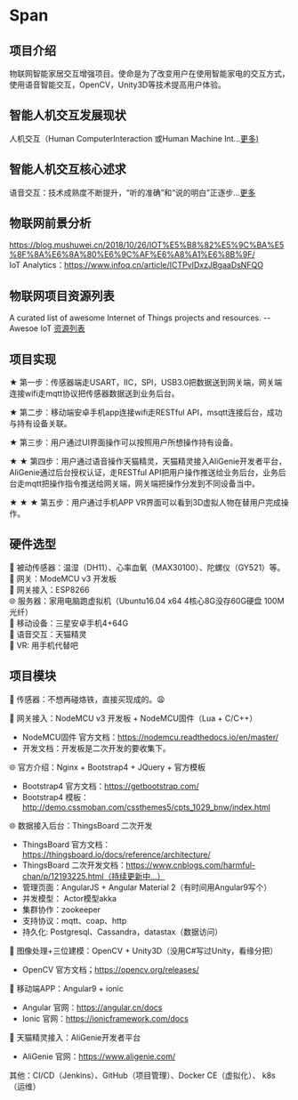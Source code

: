 # Span
## 项目介绍
物联网智能家居交互增强项目。使命是为了改变用户在使用智能家电的交互方式，使用语音智能交互，OpenCV，Unity3D等技术提高用户体验。

## 智能人机交互发展现状
人机交互（Human ComputerInteraction 或Human Machine Int...[更多)](./detail.md)

## 智能人机交互核心述求
语音交互：技术成熟度不断提升，“听的准确”和“说的明白”正逐步...[更多](./detail.md)

## 物联网前景分析
https://blog.mushuwei.cn/2018/10/26/IOT%E5%B8%82%E5%9C%BA%E5%8F%8A%E6%8A%80%E6%9C%AF%E6%A8%A1%E6%8B%9F/
<br>IoT Analytics：https://www.infoq.cn/article/ICTPvIDxzJBgaaDsNFQO

## 物联网项目资源列表
 A curated list of awesome Internet of Things projects and resources. --Awesoe IoT [资源列表](https://github.com/HQarroum/awesome-iot)

## 项目实现
★ 第一步：传感器端走USART，IIC，SPI，USB3.0把数据送到网关端，网关端连接wifi走mqtt协议把传感器数据送到业务后台。<br>

★ 第二步：移动端安卓手机app连接wifi走RESTful API，msqtt连接后台，成功与持有设备关联。<br>

★ 第三步：用户通过UI界面操作可以按照用户所想操作持有设备。<br>

★ ★ 第四步：用户通过语音操作天猫精灵，天猫精灵接入AliGenie开发者平台，AliGenie通过后台授权认证，走RESTful API把用户操作推送给业务后台，业务后台走mqtt把操作指令推送给网关端，网关端把操作分发到不同设备当中。

★ ★ ★ 第五步：用户通过手机APP VR界面可以看到3D虚拟人物在替用户完成操作。
## 硬件选型
🔗 被动传感器：温湿（DH11）、心率血氧（MAX30100）、陀螺仪（GY521）等。<br>
🔗 网关：ModeMCU v3 开发板<br>
🔗 网关接入：ESP8266<br>
🌐 服务器：家用电脑跑虚拟机（Ubuntu16.04 x64 4核心8G没存60G硬盘 100M光纤）<br>
📱 移动设备：三星安卓手机4+64G<br>
📱 语音交互：天猫精灵<br>
📱 VR: 用手机代替吧<br>

## 项目模块
🔗 传感器：不想再碰烙铁，直接买现成的。:weary:

🔗 网关接入：NodeMCU v3 开发板 + NodeMCU固件（Lua + C/C++）
+ NodeMCU固件 官方文档：https://nodemcu.readthedocs.io/en/master/
+ 开发文档：开发板是二次开发的要收集下。

🌐 官方介绍：Nginx + Bootstrap4 + JQuery + 官方模板  
+ Bootstrap4 官方文档：https://getbootstrap.com/
+ Bootstrap4 模板：http://demo.cssmoban.com/cssthemes5/cpts_1029_bnw/index.html


🌐 数据接入后台：ThingsBoard 二次开发 
+ ThingsBoard 官方文档：https://thingsboard.io/docs/reference/architecture/
+ ThingsBoard 二次开发文档：https://www.cnblogs.com/harmful-chan/p/12193225.html（持续更新中...）
+ 管理页面：AngularJS + Angular Material 2（有时间用Angular9写个）
+ 并发模型： Actor模型akka
+ 集群协作：zookeeper
+ 支持协议：mqtt、coap、http
+ 持久化: Postgresql、Cassandra，datastax（数据访问）

📱 图像处理+三位建模：OpenCV + Unity3D（没用C#写过Unity，看缘分把）
+ OpenCV 官方文档；https://opencv.org/releases/

📱 移动端APP：Angular9 + ionic
+ Angular 官网：https://angular.cn/docs
+ Ionic 官网：https://ionicframework.com/docs

📱 天猫精灵接入：AliGenie开发者平台
+ AliGenie 官网：https://www.aligenie.com/

其他：CI/CD（Jenkins）、GitHub（项目管理）、Docker CE（虚拟化）、 k8s（运维）